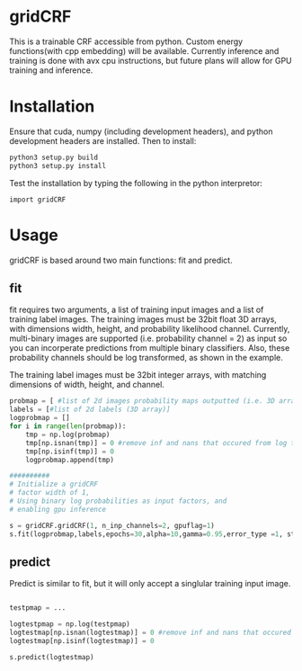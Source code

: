 # gridCRF

This is a trainable CRF accessible from python. Custom energy functions(with cpp embedding) will be available. Currently inference and training is done with avx cpu instructions, but future plans will allow for GPU training and inference.

# Installation

Ensure that cuda, numpy (including development headers), and python development headers are installed.
Then to install:

```bash
python3 setup.py build
python3 setup.py install
```

Test the installation by typing the following in the python interpretor:

```
import gridCRF
```


# Usage

gridCRF is based around two main functions: fit and predict.

## fit
fit requires two arguments, a list of training input images and a list of training label images. The training images must be 32bit float 3D arrays, with dimensions width, height, and probability likelihood channel. Currently, multi-binary images are supported (i.e. probability channel = 2) as input so you can incorperate predictions from multiple binary classifiers. Also, these probability channels should be log transformed, as shown in the example.

The training label images must be 32bit integer arrays, with matching dimensions of width, height, and channel.

```python
probmap = [ #list of 2d images probability maps outputted (i.e. 3D array)]
labels = [#list of 2d labels (3D array)]
logprobmap = []
for i in range(len(probmap)):
    tmp = np.log(probmap)
    tmp[np.isnan(tmp)] = 0 #remove inf and nans that occured from log transforming
    tmp[np.isinf(tmp)] = 0
    logprobmap.append(tmp)

##########
# Initialize a gridCRF
# factor width of 1,
# Using binary log probabilities as input factors, and
# enabling gpu inference

s = gridCRF.gridCRF(1, n_inp_channels=2, gpuflag=1) 
s.fit(logprobmap,labels,epochs=30,alpha=10,gamma=0.95,error_type =1, stop_tol=0.001, update_type = 1)

```


## predict

Predict is similar to fit, but it will only accept a singlular training input image.


```python

testpmap = ...

logtestpmap = np.log(testpmap)
logtestmap[np.isnan(logtestmap)] = 0 #remove inf and nans that occured from log transforming
logtestmap[np.isinf(logtestmap)] = 0

s.predict(logtestmap)

```
